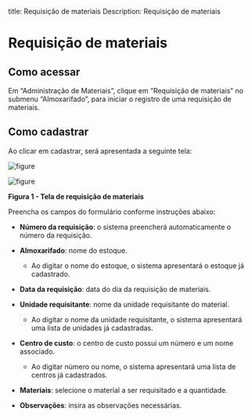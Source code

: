 title: Requisição de materiais
Description: Requisição de materiais

# Requisição de materiais

Como acessar
------------

Em “Administração de Materiais”, clique em “Requisição de materiais” no submenu
“Almoxarifado”, para iniciar o registro de uma requisição de materiais.

Como cadastrar
--------------

Ao clicar em cadastrar, será apresentada a seguinte tela:

   ![figure](materials-request-1.png)
   
   ![figure](materials-request-2.png)

**Figura 1 - Tela de requisição de materiais**

Preencha os campos do formulário conforme instruções abaixo:

-   **Número da requisição**: o sistema preencherá automaticamente o número da
    requisição.

-   **Almoxarifado**: nome do estoque.

    -   Ao digitar o nome do estoque, o sistema apresentará o estoque já
        cadastrado.

-   **Data da requisição**: data do dia da requisição de materiais.

-   **Unidade requisitante**: nome da unidade requisitante do material.

    -   Ao digitar o nome da unidade requisitante, o sistema apresentará uma
        lista de unidades já cadastradas.

-   **Centro de custo**: o centro de custo possui um número e um nome associado.

    -   Ao digitar número ou nome, o sistema apresentará uma lista de centros já
        cadastrados.

-   **Materiais**: selecione o material a ser requisitado e a quantidade.

-   **Observações**: insira as observações necessárias.
